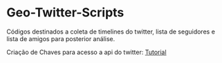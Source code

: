 # Geo-Twitter-Scripts
Códigos destinados a coleta de timelines do twitter, lista de seguidores e lista de amigos para posterior análise.

Criação de Chaves para acesso a api do twitter: [Tutorial](tutorial-gerar-chave.md)

